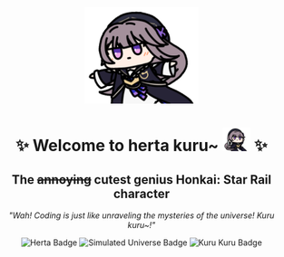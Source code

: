 <div align="center">
  <img src="./img/hertaa_github.gif" alt="Herta GIF" width="200">
  <h1>✨ Welcome to herta kuru~ <img src="./img/favicon.png" style="height: 1.5em"> ✨</h1>
  <h2>The <del>annoying</del> cutest genius Honkai: Star Rail character</h2>
  <p><em>"Wah! Coding is just like unraveling the mysteries of the universe! Kuru kuru~!"</em></p>
</div>

<div align="center">
  <img src="https://img.shields.io/badge/Honkai%3A%20Star%20Rail-Genius%20Researcher-ff69b4" alt="Herta Badge">
  <img src="https://img.shields.io/badge/Simulated%20Universe-Expert-blueviolet" alt="Simulated Universe Badge">
  <img src="https://img.shields.io/badge/Kuru%20Kuru-∞-9cf" alt="Kuru Kuru Badge">
</div>

